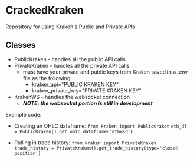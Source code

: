 # CrackedKraken
Repository for using Kraken's Public and Private APIs

## Classes
* PublicKraken - handles all the public API calls
* PrivateKraken - handles all the private API calls
    * must have your private and public keys from Kraken saved in a .env file as the following:
        * kraken_api="PUBLIC KRAKEN KEY"
        * kraken_private_key="PRIVATE KRAKEN KEY"
* KrakenWS - handles the websocket connection
    * ***NOTE: the websocket portion is still in development***

Example code:

* Creating an OHLC dataframe:
`from kraken import PublicKraken`
`eth_df = PublicKraken().get_ohlc_dataframe('ethusd')`

* Pulling in trade history:
`from kraken import PrivateKraken`
`trade_history = PrivateKraken().get_trade_history(type='closed position')`